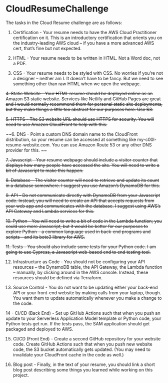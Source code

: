 # CloudResumeChallenge

The tasks in the Cloud Resume challenge are as follows:

1. Certification - Your resume needs to have the AWS Cloud Practitioner certification on it. This is an introductory certification that orients you on the industry-leading AWS cloud – if you have a more advanced AWS cert, that’s fine but not expected.

2. HTML - Your resume needs to be written in HTML. Not a Word doc, not a PDF.

3. CSS - Your resume needs to be styled with CSS. No worries if you’re not a designer – neither am I. It doesn’t have to be fancy. But we need to see something other than raw HTML when we open the webpage.

~~4. Static Website - Your HTML resume should be deployed online as an Amazon S3 static website. Services like Netlify and GitHub Pages are great and I would normally recommend them for personal static site deployments, but they make things a little too abstract for our purposes here. Use S3.~~

~~5. HTTPS - The S3 website URL should use HTTPS for security. You will need to use Amazon CloudFront to help with this.~~

~~6. DNS - Point a custom DNS domain name to the CloudFront distribution, so your resume can be accessed at something like my-c00l-resume-website.com. You can use Amazon Route 53 or any other DNS provider for this. ~~

~~7. Javascript - Your resume webpage should include a visitor counter that displays how many people have accessed the site. You will need to write a bit of Javascript to make this happen.~~

~~8. Database - The visitor counter will need to retrieve and update its count in a database somewhere. I suggest you use Amazon’s DynamoDB for this.~~

~~9. API - Do not communicate directly with DynamoDB from your Javascript code. Instead, you will need to create an API that accepts requests from your web app and communicates with the database. I suggest using AWS’s API Gateway and Lambda services for this.~~

~~10. Python - You will need to write a bit of code in the Lambda function; you could use more Javascript, but it would be better for our purposes to explore Python – a common language used in back-end programs and scripts – and its boto3 library for AWS.~~

~~11. Tests - You should also include some tests for your Python code. I am going to use Cypress, a Javascript web-based end to end testing tool.~~

12. Infrastructure as Code - You should not be configuring your API resources – the DynamoDB table, the API Gateway, the Lambda function – manually, by clicking around in the AWS console. Instead, these resources should be defined via Terraform.

13. Source Control - You do not want to be updating either your back-end API or your front-end website by making calls from your laptop, though. You want them to update automatically whenever you make a change to the code. 

14 - CI/CD (Back End) - Set up GitHub Actions such that when you push an update to your Serverless Application Model template or Python code, your Python tests get run. If the tests pass, the SAM application should get packaged and deployed to AWS.

15. CI/CD (Front End) - Create a second GitHub repository for your website code. Create GitHub Actions such that when you push new website code, the S3 bucket automatically gets updated. (You may need to invalidate your CloudFront cache in the code as well.) 

16. Blog post - Finally, in the text of your resume, you should link a short blog post describing some things you learned while working on this project. 
